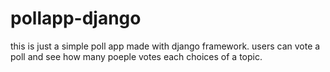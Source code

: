# pollapp-django
this is just a simple poll app made with django framework. users can vote a poll and see how many poeple votes each choices of a topic.
